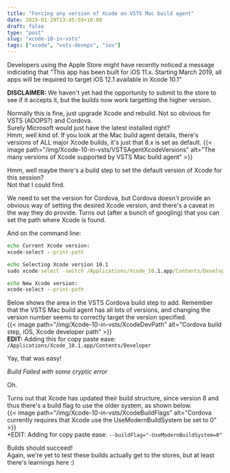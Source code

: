 ```yaml
---
title: "Forcing any version of Xcode on VSTS Mac build agent"
date: 2019-01-29T13:45:59+10:00
draft: false
type: "post"
slug: "xcode-10-in-vsts"
tags: ["xcode", "vsts-devops", "ios"]
---
```


Developers using the Apple Store might have recently noticed a message indiciating that "This app has been built for iOS 11.x. Starting March 2019, all apps will be required to target iOS 12.1 available in Xcode 10.1"  

<!--more-->  


**DISCLAIMER:** We haven't yet had the opportunity to submit to the store to see if it accepts it, but the builds now work targetting the higher version.

Normally this is fine, just upgrade Xcode and rebuild. Not so obvious for VSTS (ADOPS?) and Cordova.  
Surely Microsoft would just have the latest installed right?  
Hmm, well kind of. If you look at the Mac build agent details, there's versions of ALL major Xcode builds, it's just that 8.x is set as default.
{{< image path="/img/Xcode-10-in-vsts/VSTSAgentXcodeVersions" alt="The many versions of Xcode supported by VSTS Mac build agent" >}}  

Hmm, well maybe there's a build step to set the default version of Xcode for this session?  
Not that I could find.  

We need to set the version for Cordova, but Cordova doesn't provide an obvious way of setting the desired Xcode version, and there's a caveat in the way they do provide.
Turns out (after a bunch of googling) that you can set the path where Xcode is found.  

And on the command line:
``` cmd
echo Current Xcode version:
xcode-select --print-path

echo Selecting Xcode version 10.1
sudo xcode-select -switch /Applications/Xcode_10.1.app/Contents/Developer

echo New Xcode version:
xcode-select --print-path
```  

Below shows the area in the VSTS Cordova build step to add. Remember that the VSTS Mac build agent has all lots of versions, and changing the version number seems to correctly target the version specified.  
{{< image path="/img/Xcode-10-in-vsts/XcodeDevPath" alt="Cordova build step, iOS, Xcode developer path" >}}  
**EDIT:** Adding this for copy paste ease: `/Applications/Xcode_10.1.app/Contents/Developer`

Yay, that was easy!  

*Build Failed with some cryptic error*  

Oh.  

Turns out that Xcode has updated their build structure, since version 8 and thus there's a build flag to use the older system, as shown below.  
{{< image path="/img/Xcode-10-in-vsts/XcodeBuildFlags" alt="Cordova currently requires that Xcode use the UseModernBuildSystem be set to 0" >}}   
*EDIT: Adding for copy paste ease: `--buildFlag="-UseModernBuildSystem=0"`

Builds should succeed!  
Again, we're yet to test these builds actually get to the stores, but at least there's learnings here :)
